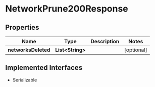 

# NetworkPrune200Response


## Properties

| Name | Type | Description | Notes |
|------------ | ------------- | ------------- | -------------|
|**networksDeleted** | **List&lt;String&gt;** |  |  [optional] |


## Implemented Interfaces

* Serializable


